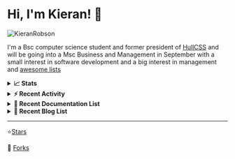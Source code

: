 
# Hi, I'm Kieran! 👋  

<p>
    <img src="https://komarev.com/ghpvc/?username=KieranRobson" alt="KieranRobson"/>       
</p>

I'm a Bsc computer science student and former president of [HullCSS](https://hullcss.org) and will be going into a Msc Business and Management in September with a small interest in software development and a big interest in management and [awesome lists](https://github.com/sindresorhus/awesome)

<!-- Stats -->
<details>
<summary><b>📈 Stats</b></summary>

![Metrics](assets/metrics.plugin.activity.svg) 

</details>


<!-- Recenet Activity -->
<details>
<summary><b>⚡ Recent Activity</b></summary>

<!--START_SECTION:activity-->
1. 💪 Opened PR [#3160](https://github.com/awesome-selfhosted/awesome-selfhosted/pull/3160) in [awesome-selfhosted/awesome-selfhosted](https://github.com/awesome-selfhosted/awesome-selfhosted)
2. 🗣 Commented on [#3121](https://github.com/awesome-selfhosted/awesome-selfhosted/issues/3121) in [awesome-selfhosted/awesome-selfhosted](https://github.com/awesome-selfhosted/awesome-selfhosted)
3. 🗣 Commented on [#3122](https://github.com/awesome-selfhosted/awesome-selfhosted/issues/3122) in [awesome-selfhosted/awesome-selfhosted](https://github.com/awesome-selfhosted/awesome-selfhosted)
4. 🗣 Commented on [#3126](https://github.com/awesome-selfhosted/awesome-selfhosted/issues/3126) in [awesome-selfhosted/awesome-selfhosted](https://github.com/awesome-selfhosted/awesome-selfhosted)
5. ❗️ Closed issue [#1](https://github.com/forks-by-kieran/littlelink-server/issues/1) in [forks-by-kieran/littlelink-server](https://github.com/forks-by-kieran/littlelink-server)
6. 🎉 Merged PR [#1](https://github.com/hullcss/hullcss-discord-bot/pull/1) in [hullcss/hullcss-discord-bot](https://github.com/hullcss/hullcss-discord-bot)
7. 🗣 Commented on [#182](https://github.com/techno-tim/littlelink-server/issues/182) in [techno-tim/littlelink-server](https://github.com/techno-tim/littlelink-server)
8. 💪 Opened PR [#184](https://github.com/techno-tim/littlelink-server/pull/184) in [techno-tim/littlelink-server](https://github.com/techno-tim/littlelink-server)
9. ❗️ Opened issue [#1](https://github.com/forks-by-kieran/littlelink-server/issues/1) in [forks-by-kieran/littlelink-server](https://github.com/forks-by-kieran/littlelink-server)
10. 💪 Opened PR [#183](https://github.com/techno-tim/littlelink-server/pull/183) in [techno-tim/littlelink-server](https://github.com/techno-tim/littlelink-server)
<!--END_SECTION:activity-->

More Activity [Here](pages/RECENT-ACTIVITY.md)
</details>



<!-- Recent Documentation List -->
<details>
  <summary><b>📰 Recent Documentation List</b></summary>
    <p>
        
<!-- BLOG-POST-LIST:START -->
- [What I Run On My VPS](https://blog.kieranrobson.com//posts/What-I-Run-On-My-VPS/)
<!-- BLOG-POST-LIST:END -->

</p>
</details>

<!-- Recent Documentation List -->
<details>
  <summary><b>📰 Recent Blog List</b></summary>
    <p>
        
<!-- BLOG-POST-LIST:START -->
<!-- BLOG-POST-LIST:END -->

</p>
</details>


-----
⭐[Stars](pages/STARRED-REPOS.md)

🍴 [Forks](https://github.com/forks-by-kieran)